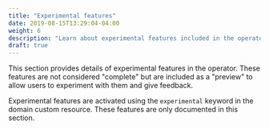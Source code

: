 ```yaml
---
title: "Experimental features"
date: 2019-08-15T13:29:04-04:00
weight: 6
description: "Learn about experimental features included in the operator."
draft: true
---
```


This section provides details of experimental features in the operator.
These features are not considered "complete" but are
included as a "preview" to allow users to experiment with them and
give feedback.

Experimental features are activated using the `experimental` keyword
in the domain custom resource.  These features are only documented
in this section.
